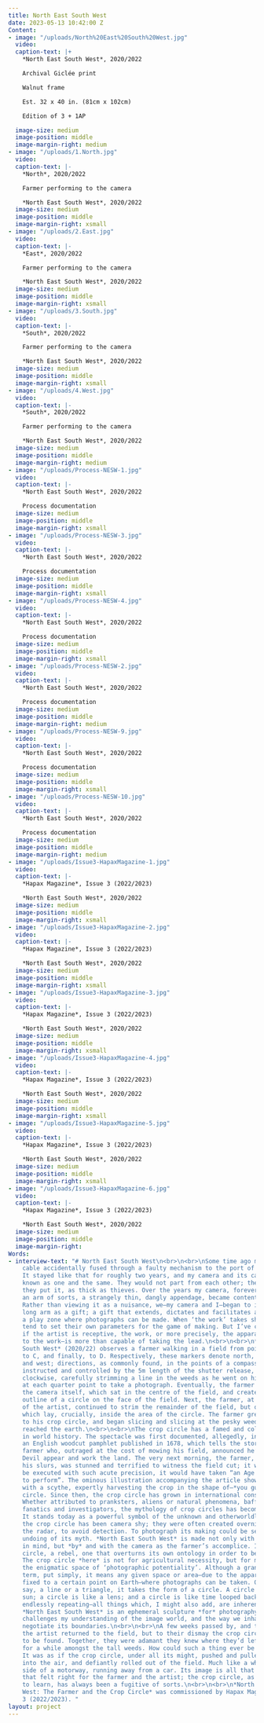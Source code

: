 ```yaml
---
title: North East South West
date: 2023-05-13 10:42:00 Z
Content:
- image: "/uploads/North%20East%20South%20West.jpg"
  video: 
  caption-text: |+
    *North East South West*, 2020/2022

    Archival Giclée print

    Walnut frame

    Est. 32 x 40 in. (81cm x 102cm)

    Edition of 3 + 1AP

  image-size: medium
  image-position: middle
  image-margin-right: medium
- image: "/uploads/1.North.jpg"
  video: 
  caption-text: |-
    *North*, 2020/2022

    Farmer performing to the camera

    *North East South West*, 2020/2022
  image-size: medium
  image-position: middle
  image-margin-right: xsmall
- image: "/uploads/2.East.jpg"
  video: 
  caption-text: |-
    *East*, 2020/2022

    Farmer performing to the camera

    *North East South West*, 2020/2022
  image-size: medium
  image-position: middle
  image-margin-right: xsmall
- image: "/uploads/3.South.jpg"
  video: 
  caption-text: |-
    *South*, 2020/2022

    Farmer performing to the camera

    *North East South West*, 2020/2022
  image-size: medium
  image-position: middle
  image-margin-right: xsmall
- image: "/uploads/4.West.jpg"
  video: 
  caption-text: |-
    *South*, 2020/2022

    Farmer performing to the camera

    *North East South West*, 2020/2022
  image-size: medium
  image-position: middle
  image-margin-right: medium
- image: "/uploads/Process-NESW-1.jpg"
  video: 
  caption-text: |-
    *North East South West*, 2020/2022

    Process documentation
  image-size: medium
  image-position: middle
  image-margin-right: xsmall
- image: "/uploads/Process-NESW-3.jpg"
  video: 
  caption-text: |-
    *North East South West*, 2020/2022

    Process documentation
  image-size: medium
  image-position: middle
  image-margin-right: xsmall
- image: "/uploads/Process-NESW-4.jpg"
  video: 
  caption-text: |-
    *North East South West*, 2020/2022

    Process documentation
  image-size: medium
  image-position: middle
  image-margin-right: xsmall
- image: "/uploads/Process-NESW-2.jpg"
  video: 
  caption-text: |-
    *North East South West*, 2020/2022

    Process documentation
  image-size: medium
  image-position: middle
  image-margin-right: medium
- image: "/uploads/Process-NESW-9.jpg"
  video: 
  caption-text: |-
    *North East South West*, 2020/2022

    Process documentation
  image-size: medium
  image-position: middle
  image-margin-right: xsmall
- image: "/uploads/Process-NESW-10.jpg"
  video: 
  caption-text: |-
    *North East South West*, 2020/2022

    Process documentation
  image-size: medium
  image-position: middle
  image-margin-right: medium
- image: "/uploads/Issue3-HapaxMagazine-1.jpg"
  video: 
  caption-text: |-
    *Hapax Magazine*, Issue 3 (2022/2023)

    *North East South West*, 2020/2022
  image-size: medium
  image-position: middle
  image-margin-right: xsmall
- image: "/uploads/Issue3-HapaxMagazine-2.jpg"
  video: 
  caption-text: |-
    *Hapax Magazine*, Issue 3 (2022/2023)

    *North East South West*, 2020/2022
  image-size: medium
  image-position: middle
  image-margin-right: xsmall
- image: "/uploads/Issue3-HapaxMagazine-3.jpg"
  video: 
  caption-text: |-
    *Hapax Magazine*, Issue 3 (2022/2023)

    *North East South West*, 2020/2022
  image-size: medium
  image-position: middle
  image-margin-right: xsmall
- image: "/uploads/Issue3-HapaxMagazine-4.jpg"
  video: 
  caption-text: |-
    *Hapax Magazine*, Issue 3 (2022/2023)

    *North East South West*, 2020/2022
  image-size: medium
  image-position: middle
  image-margin-right: xsmall
- image: "/uploads/Issue3-HapaxMagazine-5.jpg"
  video: 
  caption-text: |-
    *Hapax Magazine*, Issue 3 (2022/2023)

    *North East South West*, 2020/2022
  image-size: medium
  image-position: middle
  image-margin-right: xsmall
- image: "/uploads/Issue3-HapaxMagazine-6.jpg"
  video: 
  caption-text: |-
    *Hapax Magazine*, Issue 3 (2022/2023)

    *North East South West*, 2020/2022
  image-size: medium
  image-position: middle
  image-margin-right: 
Words:
- interview-text: "# North East South West\n<br>\n<br>\nSome time ago my shutter release
    cable accidentally fused through a faulty mechanism to the port of my camera.
    It stayed like that for roughly two years, and my camera and its cable became
    known as one and the same. They would not part from each other; they were, as
    they put it, as thick as thieves. Over the years my camera, forever fixed with
    an arm of sorts, a strangely thin, dangly appendage, became content with its partner.
    Rather than viewing it as a nuisance, we—my camera and I—began to interpret this
    long arm as a gift; a gift that extends, dictates and facilitates a space of play:
    a play zone where photographs can be made. When ‘the work’ takes shape, most artists
    tend to set their own parameters for the game of making. But I’ve come to notice,
    if the artist is receptive, the work, or more precisely, the apparatus—the bridge
    to the work—is more than capable of taking the lead.\n<br>\n<br>\n*North East
    South West* (2020/22) observes a farmer walking in a field from point A, to B,
    to C, and finally, to D. Respectively, these markers denote north, east, south
    and west; directions, as commonly found, in the points of a compass. The farmer,
    instructed and controlled by the 5m length of the shutter release, first walked
    clockwise, carefully strimming a line in the weeds as he went on his way. He stopped
    at each quarter point to take a photograph. Eventually, the farmer circumnavigated
    the camera itself, which sat in the centre of the field, and created a distinguishable
    outline of a circle on the face of the field. Next, the farmer, at the behest
    of the artist, continued to strim the remainder of the field, but only the field
    which lay, crucially, inside the area of the circle. The farmer grew accustomed
    to his crop circle, and began slicing and slicing at the pesky weeds, until he
    reached the earth.\n<br>\n<br>\nThe crop circle has a famed and colourful position
    in world history. The spectacle was first documented, allegedly, in *The Mowing-Devil*,
    an English woodcut pamphlet published in 1678, which tells the story of a Herefordshire
    farmer who, outraged at the cost of mowing his field, announced he’d rather the
    Devil appear and work the land. The very next morning, the farmer, repentant for
    his slurs, was stunned and terrified to witness the field cut; it was said to
    be executed with such acute precision, it would have taken “an Age for any Man
    to perform”. The ominous illustration accompanying the article shows the Devil
    with a scythe, expertly harvesting the crop in the shape of—*you guessed it*—a
    circle. Since then, the crop circle has grown in international consciousness.
    Whether attributed to pranksters, aliens or natural phenomena, baffling scientists,
    fanatics and investigators, the mythology of crop circles has become undeniable.
    It stands today as a powerful symbol of the unknown and otherworldly.\n<br>\n<br>\nHistorically,
    the crop circle has been camera shy; they were often created overnight, under
    the radar, to avoid detection. To photograph its making could be seen as the very
    undoing of its myth. *North East South West* is made not only with the camera
    in mind, but *by* and with the camera as the farmer’s accomplice. It is a quasi-crop
    circle, a rebel, one that overturns its own ontology in order to be witnessed.
    The crop circle *here* is not for agricultural necessity, but for materialising
    the enigmatic space of ‘photographic potentiality’. Although a grand and abstract
    term, put simply, it means any given space or area—due to the apparatus being
    fixed to a certain point on Earth—where photographs can be taken. Opposed to,
    say, a line or a triangle, it takes the form of a circle. A circle is like the
    sun; a circle is like a lens; and a circle is like time looped back upon itself,
    endlessly repeating—all things which, I might also add, are inherently photographic.
    *North East South West* is an ephemeral sculpture *for* photography. One that
    challenges my understanding of the image world, and the way we inhabit, roam and
    negotiate its boundaries.\n<br>\n<br>\nA few weeks passed by, and the farmer and
    the artist returned to the field, but to their dismay the crop circle was nowhere
    to be found. Together, they were adamant they knew where they’d left it, searching
    for a while amongst the tall weeds. How could such a thing ever be misplaced?
    It was as if the crop circle, under all its might, pushed and pulled itself up
    into the air, and defiantly rolled out of the field. Much like a wheel, on the
    side of a motorway, running away from a car. Its image is all that remains. Somehow,
    that felt right for the farmer and the artist; the crop circle, as we’ve come
    to learn, has always been a fugitive of sorts.\n<br>\n<br>\n*North East South
    West: The Farmer and the Crop Circle* was commissioned by Hapax Magazine, Issue
    3 (2022/2023). "
layout: project
---
```


